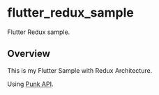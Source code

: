 # flutter_redux_sample

Flutter Redux sample.

## Overview

This is my Flutter Sample with Redux Architecture.

Using [Punk API](https://punkapi.com/documentation/v2).
